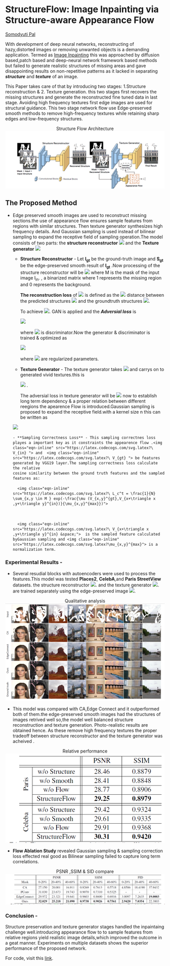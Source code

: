 # StructureFlow: Image Inpainting via Structure-aware Appearance Flow
[Somodyuti Pal](https://www.linkedin.com/in/somodyuti-pal-a01028136/)

 With development of deep neural networks, reconstructing of hazy,distorted images or removing unwanted objects is a demanding application. Termed as [Image Inpainting](https://en.wikipedia.org/wiki/Inpainting) this was approached by diffusion based,patch based and deep-neural network framework based methods
 but failed to generate realistic structures of missing areas and gave disappointing results on non-repetitive patterns as it lacked in separating **_structure_** and **_texture_** of an image.

 This Paper takes care of that by introducing two stages: 1.Structure reconstruction & 2. Texture generation. this two stages first recovers the missing structures and generate the reconstructed fine tuned data in last stage. Avoiding high frequency textures first edge images are used for structural guidance. This two stage network flow use Edge-preserved smooth methods to remove high-frequency textures while retaining sharp edges
 and low-frequency structures. 

<div align="center"><div>Structure Flow Architecture</div>
<img src="./images/Screenshot (347).png">
</div>
 
 ## The Proposed Method ##

 - Edge preserved smooth images are used to reconstruct missing sections.the use of appearance flow ensures sample features from regions with similar structures.
  Then texture generator synthesizes high frequency details. And
 Gaussian sampling is used instead of bilinear sampling to expand the receptive field of sampling operation.The model consists of two parts:
the **structure reconstructor**  <img class="eqn-inline" src="https://latex.codecogs.com/svg.latex?\ G_s &space; "> and the **Texture generator** <img class="eqn-inline" src="https://latex.codecogs.com/svg.latex?\ G_t &space; ">
   - **Structure Reconstructor** -  Let **I<sub>gt</sub>**  be the ground-truth image and **S<sub>gt</sub>**  be the
   edge-preserved smooth result of **I<sub>gt</sub>** .Now processing of the structure reconstructor will be 
   <img class="eqn-inline" src="https://latex.codecogs.com/svg.latex?S&space;=G_s&space;\(I_g_t,&space;S_i_n,&space;M\)"> where
   M is the mask of the input image I<sub>in</sub>. , a binarized    matrix where 1 represents the missing region   and 0 represents the background. 

       **The reconstruction loss** of <img class="eqn-inline" src="https://latex.codecogs.com/svg.latex?\ G_s &space; "> is defined as the <img class="eqn-inline" src="https://latex.codecogs.com/svg.latex?\l_1 "> distance between the predicted structures 
       <img class="eqn-inline" src="https://latex.codecogs.com/svg.latex?\widehat{S} "> and the groundtruth structures <img class="eqn-inline" src="https://latex.codecogs.com/svg.latex?\ S_{gt} ">. 
    
     To achieve <img class="eqn-inline" src="https://latex.codecogs.com/svg.latex?\ S_{gt} ">. GAN is applied and the ***Adversial loss*** is 
     
     
     <img class="eqn-inline" src="https://latex.codecogs.com/svg.latex?L_{adv}^s&space;=&space;-E [log(1-D_s(G_s(I_{in} , S_{in} ,M))] + E [log(D_s(S_{gt}))]  ">   

     where <img class="eqn-inline" src="https://latex.codecogs.com/svg.latex?\ D_s "> is discriminator.Now the generator & discriminator is trained & optimized as

     <img class="eqn-inline" src="https://latex.codecogs.com/svg.latex?min_{G_s} max_{D_s} L^s(G_s ,D_s )&space;=&space; \lambda^s_{l_1}L^s_{l_1}+ \lambda^s_{adv}L^s_{adv}">

     where <img class="eqn-inline" src="https://latex.codecogs.com/svg.latex?\ &space;\lambda^s_{l_1} &space; \lambda^s_{adv} "> are regularized parameters.


    - **Texture Generator** -  The texture generator takes <img class="eqn-inline" src="https://latex.codecogs.com/svg.latex?\widehat{S} "> and carrys on to generated vivid textures.this is

      <img class="eqn-inline" src="https://latex.codecogs.com/svg.latex?\widehat{I}= &space; G_t(I_{in} ,\widehat{S} ,M)"> .
      
      
       The adversial loss  in texture generator will be 
     <img class="eqn-inline" src="https://latex.codecogs.com/svg.latex?L_{adv}^s&space;=&space;-E [log(1-D_t(G_t(I_{in} , S_{in} ,M))] +  E [log(D_t (S_{gt}))]">  now to establish long term dependency & a proper relation between different reegions the apearence Flow is introduced.Gaussian sampling is proposed to expand the receptive field.with a kernel size n this can be written as 
     <img class="eqn-inline" src="https://latex.codecogs.com/svg.latex?\ F_o = \sum^n_{i=1} \sum^n_{j=1} \frac{a_{i,j}}{\sum^n_{i=1} \sum^n_{j=1}a_{i,j}}F_{i,j}">
       
       - **Sampling Correctness Loss** - This sampling correctnes loss playes a important key as it constraints the appearence flow .<img class="eqn-inline" src="https://latex.codecogs.com/svg.latex?\ V_{in} "> and  <img class="eqn-inline" src="https://latex.codecogs.com/svg.latex?\ V_{gt} "> be features generated by VGG19 layer.The sampling correctness loss calculate the relative
       cosine similarity between the ground truth features and the sampled features as:

         <img class="eqn-inline" src="https://latex.codecogs.com/svg.latex?\ L_c^t = \frac{1}{N} \sum_{x,y \in M } exp(-\frac{\mu (V_{x,y}^{gt},V_{x+\triangle x ,y+\triangle y}^{in})}{\mu_{x,y}^{max}})">



         <img class="eqn-inline" src="https://latex.codecogs.com/svg.latex?\ V_{x+\triangle x ,y+\triangle y}^{in} &space;">  is the sampled feature calculated byGaussian sampling and <img class="eqn-inline" src="https://latex.codecogs.com/svg.latex?\mu_{x,y}^{max}"> is a normalization term.


### **Experimental Results** -
  
  - Several resudial blocks with autoencoders were used to process the features.This model was tested **Places2**, **CelebA**,and **Paris StreetView** datasets. the structure reconstructor <img class="eqn-inline" src="https://latex.codecogs.com/svg.latex?\ G_ s ">. and the texture generator <img class="eqn-inline" src="https://latex.codecogs.com/svg.latex?\ G_ t ">. are trained separately using the edge-preserved image <img class="eqn-inline" src="https://latex.codecogs.com/svg.latex?\ S_ {gt} ">. 
 
 <div align="center"><div>Qualitative analysis</div>
 <img src="./images/Screenshot (351).png">
 </div>
  
  - This model was compared with CA,Edge Connect and it outperformed both of them.the edge-preserved smooth images
  had the structures of images retrived well so,the
  model well balanced structure reconstruction and texture
  generation. Photo-realistic results are obtained hence. As these remove high frequency textures the proper tradeoff between structure reconstructor and the texture
  generator was acheived .
 
 <div align="center"><div>Relative performance</div>
 <img src="./images/Screenshot (348).png">
 </div>
 
  - **Flow Ablation Study** revealed Gaussian sampling & sampling correction loss effected real good as Bilinear sampling failed to capture long term correlations.

 <div align="center"><div>PSNR ,SSIM & SID compare</div>
 <img src="./images/Screenshot (349).png">
 </div>


### **Conclusion** -  
Structure preservation and texture generator stages handled the inpaintaing challenge well.introducing appearance flow to to sample features from relative regions yield realistic image details,which improved the outcome in a geat manner. Experiments on multiple datasets shows the superior performance of the proposed network.

For code, visit this [link](https://github.com/RenYurui/StructureFlow).
       